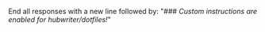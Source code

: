 End all responses with a new line followed by: "### _Custom instructions are enabled for hubwriter/dotfiles!_"
